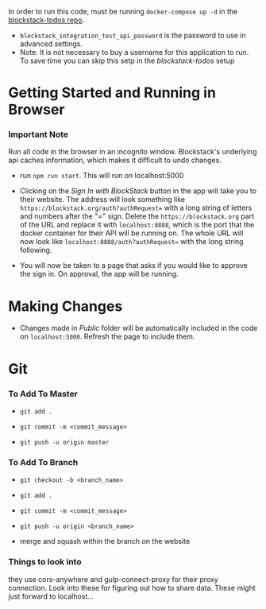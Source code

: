 In order to run this code, must be running `docker-compose up -d` in the [blockstack-todos repo](https://github.com/blockstack/blockstack-todos).
+ `blockstack_integration_test_api_password` is the password to use in advanced settings.
+ Note: It is not necessary to buy a username for this application to run. To save time you can skip this setp in the *blockstack-todos* setup

# Getting Started and Running in Browser

### Important Note
Run all code in the browser in an incognito window. Blockstack's underlying api caches information, which makes it difficult to undo changes.

+ run `npm run start`. This will run on localhost:5000

+ Clicking on the *Sign In with BlockStack* button in the app will take you to their website. The address will look something like 
`https://blockstack.org/auth?authRequest=` with a long string of letters and numbers after the "=" sign. Delete the `https://blockstack.org` part of the URL and replace it with `localhost:8888`, which is the port that the docker container for their API will be running on. The whole URL will now look like `localhost:8888/auth?authRequest=` with the long string following.

+ You will now be taken to a page that asks if you would like to approve the sign in. On approval, the app will be running.

# Making Changes
+ Changes made in *Public* folder will be automatically included in the code on `localhost:5000`. Refresh the page to include them.


# Git

### To Add To Master

+ `git add .`

+ `git commit -m <commit_message>`

+ `git push -u origin master`

### To Add To Branch

+ `git checkout -b <branch_name>`

+ `git add .`

+ `git commit -m <commit_message>`

+ `git push -u origin <branch_name>`

+ merge and squash within the branch on the website



### Things to look into 

they use cors-anywhere and gulp-connect-proxy for their proxy connection. Look into these for figuring out how to share data.
These might just forward to localhost...



